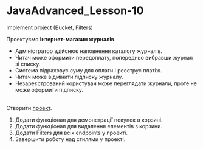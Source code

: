 # JavaAdvanced_Lesson-10
Implement project (Bucket, Filters)

  Проектуємо **Інтернет-магазин журналів**.
- Адміністратор здійснює наповнення каталогу журналів.
- Читач може оформити передоплату, попередньо вибравши журнал зі списку.
- Система підраховує суму для оплати і реєструє платіж.
- Читач може відмінити підписку журналу.
- Незареєстрований користувач може переглядати журнали, проте не може оформити підписку.<br><br>

Створити [проект](https://github.com/AlexeyDolgov/JavaAdvanced_Lesson-10/tree/master/JavaAdvanced_Lesson-10).
1. Додати функціонал для демонстрації покупок в корзині.
2. Додати функціонал для видалення елементів з корзини.
3. Додати Filters для всіх endpoints у проекті.
4. Завершити роботу над стилями у проекті.
